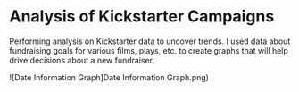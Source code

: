 # Analysis of Kickstarter Campaigns
Performing analysis on Kickstarter data to uncover trends.  I used data about fundraising goals for various films, plays, etc. to create graphs that will help drive decisions about a new fundraiser.

![Date Information Graph]Date Information Graph.png)
